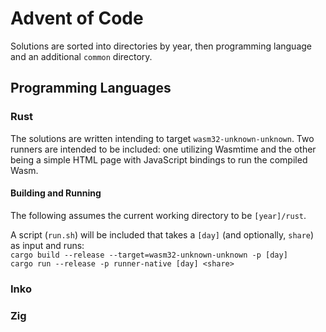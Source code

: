 # Advent of Code
Solutions are sorted into directories by year, then programming language and an additional `common` directory.

## Programming Languages
### Rust
The solutions are written intending to target `wasm32-unknown-unknown`. Two runners are intended to be included: one utilizing Wasmtime and the other being a simple HTML page with JavaScript bindings to run the compiled Wasm.
#### Building and Running
The following assumes the current working directory to be `[year]/rust`.

A script (`run.sh`) will be included that takes a `[day]` (and optionally, `share`) as input and runs:  
`cargo build --release --target=wasm32-unknown-unknown -p [day]`  
`cargo run --release -p runner-native [day] <share>`
### Inko
### Zig